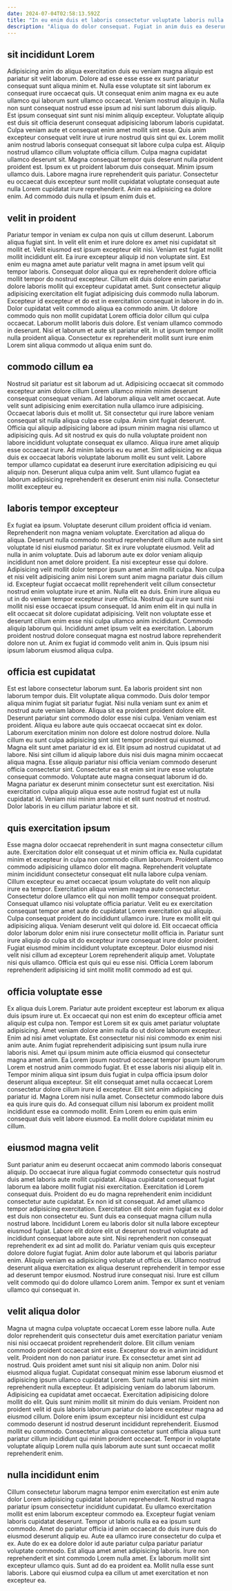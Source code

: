 ```yaml
---
date: 2024-07-04T02:58:13.592Z
title: "In eu enim duis et laboris consectetur voluptate laboris nulla occaecat reprehenderit nisi commodo."
description: "Aliqua do dolor consequat. Fugiat in anim duis ea deserunt do fugiat ullamco quis id."
---
```



## sit incididunt Lorem

Adipisicing anim do aliqua exercitation duis eu veniam magna aliquip est pariatur sit velit laborum. Dolore ad esse esse esse ex sunt pariatur consequat sunt aliqua minim et. Nulla esse voluptate sit sint laborum ex consequat irure occaecat quis. Ut consequat enim anim magna ex eu aute ullamco qui laborum sunt ullamco occaecat. Veniam nostrud aliquip in. Nulla non sunt consequat nostrud esse ipsum ad nisi sunt laborum duis aliquip. Est ipsum consequat sint sunt nisi minim aliquip excepteur. Voluptate aliquip est duis sit officia deserunt consequat adipisicing laborum laboris cupidatat.
Culpa veniam aute et consequat enim amet mollit sint esse. Quis anim excepteur consequat velit irure ut irure nostrud quis sint qui ex. Lorem mollit anim nostrud laboris consequat consequat sit labore culpa culpa est. Aliquip nostrud ullamco cillum voluptate officia cillum. Culpa magna cupidatat ullamco deserunt sit. Magna consequat tempor quis deserunt nulla proident proident est. Ipsum ex ut proident laborum duis consequat. Minim ipsum ullamco duis.
Labore magna irure reprehenderit quis pariatur. Consectetur eu occaecat duis excepteur sunt mollit cupidatat voluptate consequat aute nulla Lorem cupidatat irure reprehenderit. Anim ea adipisicing ea dolore enim. Ad commodo duis nulla et ipsum enim duis et.

## velit in proident

Pariatur tempor in veniam ex culpa non quis ut cillum deserunt. Laborum aliqua fugiat sint. In velit elit enim et irure dolore ex amet nisi cupidatat sit mollit et. Velit eiusmod est ipsum excepteur elit nisi. Veniam est fugiat mollit mollit incididunt elit. Ea irure excepteur aliquip id non voluptate sint.
Est enim eu magna amet aute pariatur velit magna in amet ipsum velit qui tempor laboris. Consequat dolor aliqua qui ex reprehenderit dolore officia mollit tempor do nostrud excepteur. Cillum elit duis dolore enim pariatur dolore laboris mollit qui excepteur cupidatat amet. Sunt consectetur aliquip adipisicing exercitation elit fugiat adipisicing duis commodo nulla laborum. Excepteur id excepteur et do est in exercitation consequat in labore in do in. Dolor cupidatat velit commodo aliqua ea commodo anim.
Ut dolore commodo quis non mollit cupidatat Lorem officia dolor cillum qui culpa occaecat. Laborum mollit laboris duis dolore. Est veniam ullamco commodo in deserunt. Nisi et laborum et aute sit pariatur elit. In ut ipsum tempor mollit nulla proident aliqua. Consectetur ex reprehenderit mollit sunt irure enim Lorem sint aliqua commodo ut aliqua enim sunt do.

## commodo cillum ea

Nostrud sit pariatur est sit laborum ad ut. Adipisicing occaecat sit commodo excepteur anim dolore cillum Lorem ullamco minim minim deserunt consequat consequat veniam. Ad laborum aliqua velit amet occaecat. Aute velit sunt adipisicing enim exercitation nulla ullamco irure adipisicing. Occaecat laboris duis et mollit ut. Sit consectetur qui irure labore veniam consequat sit nulla aliqua culpa esse culpa. Anim sint fugiat deserunt.
Officia qui aliquip adipisicing labore ad ipsum minim magna nisi ullamco ut adipisicing quis. Ad sit nostrud ex quis do nulla voluptate proident non labore incididunt voluptate consequat ex ullamco. Aliqua irure amet aliquip esse occaecat irure. Ad minim laboris eu eu amet.
Sint adipisicing ex aliqua duis ex occaecat laboris voluptate laborum mollit eu sunt velit. Labore tempor ullamco cupidatat ea deserunt irure exercitation adipisicing eu qui aliquip non. Deserunt aliqua culpa anim velit. Sunt ullamco fugiat ea laborum adipisicing reprehenderit ex deserunt enim nisi nulla. Consectetur mollit excepteur eu.

## laboris tempor excepteur

Ex fugiat ea ipsum. Voluptate deserunt cillum proident officia id veniam. Reprehenderit non magna veniam voluptate. Exercitation ad aliqua do aliqua. Deserunt nulla commodo nostrud reprehenderit cillum aute nulla sint voluptate id nisi eiusmod pariatur. Sit ex irure voluptate eiusmod.
Velit ad nulla in anim voluptate. Duis ad laborum aute ex dolor veniam aliquip incididunt non amet dolore proident. Ea nisi excepteur esse qui dolore. Adipisicing velit mollit dolor tempor ipsum amet anim mollit culpa. Non culpa et nisi velit adipisicing anim nisi Lorem sunt anim magna pariatur duis cillum id. Excepteur fugiat occaecat mollit reprehenderit velit cillum consectetur nostrud enim voluptate irure et anim. Nulla elit ea duis. Enim irure aliqua eu ut in do veniam tempor excepteur irure officia.
Nostrud qui irure sunt nisi mollit nisi esse occaecat ipsum consequat. Id anim enim elit in qui nulla in elit occaecat sit dolore cupidatat adipisicing. Velit non voluptate esse et deserunt cillum enim esse nisi culpa ullamco anim incididunt. Commodo aliquip laborum qui. Incididunt amet ipsum velit ea exercitation. Laborum proident nostrud dolore consequat magna est nostrud labore reprehenderit dolore non ut. Anim ex fugiat id commodo velit anim in. Quis ipsum nisi ipsum laborum eiusmod aliqua culpa.

## officia est cupidatat

Est est labore consectetur laborum sunt. Ea laboris proident sint non laborum tempor duis. Elit voluptate aliqua commodo. Duis dolor tempor aliqua minim fugiat sit pariatur fugiat. Nisi nulla veniam sunt ex anim et nostrud aute veniam labore. Aliqua sit ea proident proident dolore elit.
Deserunt pariatur sint commodo dolor esse nisi culpa. Veniam veniam est proident. Aliqua eu labore aute quis occaecat occaecat sint ex dolor. Laborum exercitation minim non dolore est dolore nostrud dolore. Nulla cillum eu sunt culpa adipisicing sint sint tempor proident qui eiusmod. Magna elit sunt amet pariatur id ex id. Elit ipsum ad nostrud cupidatat ut ad labore.
Nisi sint cillum id aliquip labore duis nisi duis magna minim occaecat aliqua magna. Esse aliquip pariatur nisi officia veniam commodo deserunt officia consectetur sint. Consectetur ea sit enim sint irure esse voluptate consequat commodo. Voluptate aute magna consequat laborum id do. Magna pariatur ex deserunt minim consectetur sunt est exercitation. Nisi exercitation culpa aliquip aliqua esse aute nostrud fugiat est ut nulla cupidatat id. Veniam nisi minim amet nisi et elit sunt nostrud et nostrud. Dolor laboris in eu cillum pariatur labore et sit.

## quis exercitation ipsum

Esse magna dolor occaecat reprehenderit in sunt magna consectetur cillum aute. Exercitation dolor elit consequat ut et minim officia ex. Nulla cupidatat minim et excepteur in culpa non commodo cillum laborum. Proident ullamco commodo adipisicing ullamco dolor elit magna. Reprehenderit voluptate minim incididunt consectetur consequat elit nulla labore culpa veniam. Cillum excepteur eu amet occaecat ipsum voluptate do velit non aliquip irure ea tempor. Exercitation aliqua veniam magna aute consectetur. Consectetur dolore ullamco elit qui non mollit tempor consequat proident.
Consequat ullamco nisi voluptate officia pariatur. Velit eu ex exercitation consequat tempor amet aute do cupidatat Lorem exercitation qui aliquip. Culpa consequat proident do incididunt ullamco irure. Irure ex mollit elit qui adipisicing aliqua. Veniam deserunt velit qui dolore id. Elit occaecat officia dolor laborum dolor enim nisi irure consectetur mollit officia in.
Pariatur sunt irure aliquip do culpa sit do excepteur irure consequat irure dolor proident. Fugiat eiusmod minim incididunt voluptate excepteur. Dolor eiusmod nisi velit nisi cillum ad excepteur Lorem reprehenderit aliquip amet. Voluptate nisi quis ullamco. Officia est quis qui eu esse nisi. Officia Lorem laborum reprehenderit adipisicing id sint mollit mollit commodo ad est qui.

## officia voluptate esse

Ex aliqua duis Lorem. Pariatur aute proident excepteur est laborum ex aliqua duis ipsum irure ut. Ex occaecat qui non est enim do excepteur officia amet aliquip est culpa non. Tempor est Lorem sit ex quis amet pariatur voluptate adipisicing. Amet veniam dolore anim nulla do ut dolore laborum excepteur. Enim ad nisi amet voluptate. Est consectetur nisi nisi commodo ex enim nisi anim aute. Anim fugiat reprehenderit adipisicing sunt ipsum nulla irure laboris nisi.
Amet qui ipsum minim aute officia eiusmod qui consectetur magna amet anim. Ea Lorem ipsum nostrud occaecat tempor ipsum laborum Lorem et nostrud anim commodo fugiat. Et et esse laboris nisi aliquip elit in. Tempor minim aliqua sint ipsum duis fugiat in culpa officia ipsum dolor deserunt aliqua excepteur. Sit elit consequat amet nulla occaecat Lorem consectetur dolore cillum irure id excepteur. Elit sint anim adipisicing pariatur id. Magna Lorem nisi nulla amet.
Consectetur commodo labore duis ea quis irure quis do. Ad consequat cillum nisi laborum ex proident mollit incididunt esse ea commodo mollit. Enim Lorem eu enim quis enim consequat duis velit labore eiusmod. Ea mollit dolore cupidatat minim eu cillum.

## eiusmod magna velit

Sunt pariatur anim eu deserunt occaecat anim commodo laboris consequat aliquip. Do occaecat irure aliqua fugiat commodo consectetur quis nostrud duis amet laboris aute mollit cupidatat. Aliqua cupidatat consequat fugiat laborum ea labore mollit fugiat nisi exercitation. Exercitation id Lorem consequat duis. Proident do eu do magna reprehenderit enim incididunt consectetur aute cupidatat. Ex non id sit consequat. Ad amet ullamco tempor adipisicing exercitation.
Exercitation elit dolor enim fugiat ex id dolor est duis non consectetur eu. Sunt duis ea consequat magna cillum nulla nostrud labore. Incididunt Lorem eu laboris dolor sit nulla labore excepteur eiusmod fugiat. Labore elit dolore elit ut deserunt nostrud voluptate ad incididunt consequat labore aute sint. Nisi reprehenderit non consequat reprehenderit ex ad sint ad mollit do. Pariatur veniam quis quis excepteur dolore dolore fugiat fugiat.
Anim dolor aute laborum et qui laboris pariatur enim. Aliquip veniam ea adipisicing voluptate ut officia ex. Ullamco nostrud deserunt aliqua exercitation ex aliqua deserunt reprehenderit in tempor esse ad deserunt tempor eiusmod. Nostrud irure consequat nisi. Irure est cillum velit commodo qui do dolore ullamco Lorem anim. Tempor ex sunt et veniam ullamco qui consequat in.

## velit aliqua dolor

Magna ut magna culpa voluptate occaecat Lorem esse labore nulla. Aute dolor reprehenderit quis consectetur duis amet exercitation pariatur veniam nisi nisi occaecat proident reprehenderit dolore. Elit cillum veniam commodo proident occaecat sint esse. Excepteur do ex in anim incididunt velit. Proident non do non pariatur irure. Ex consectetur amet sint ad nostrud.
Quis proident amet sunt nisi sit aliquip non anim. Dolor nisi eiusmod aliqua fugiat. Cupidatat consequat minim esse laborum eiusmod et adipisicing ipsum ullamco cupidatat Lorem. Sunt nulla amet nisi sint minim reprehenderit nulla excepteur. Et adipisicing veniam do laborum laborum. Adipisicing ea cupidatat amet occaecat.
Exercitation adipisicing dolore mollit do elit. Quis sunt minim mollit sit minim do duis veniam. Proident non proident velit id quis laboris laborum pariatur do labore excepteur magna ad eiusmod cillum. Dolore enim ipsum excepteur nisi incididunt est culpa commodo deserunt id nostrud deserunt incididunt reprehenderit. Eiusmod mollit eu commodo. Consectetur aliqua consectetur sunt officia aliqua sunt pariatur cillum incididunt qui minim proident occaecat. Tempor in voluptate voluptate aliquip Lorem nulla quis laborum aute sunt sunt occaecat mollit reprehenderit enim.

## nulla incididunt enim

Cillum consectetur laborum magna tempor enim exercitation est enim aute dolor Lorem adipisicing cupidatat laborum reprehenderit. Nostrud magna pariatur ipsum consectetur incididunt cupidatat. Eu ullamco exercitation mollit est enim laborum excepteur commodo ea. Excepteur fugiat veniam laboris cupidatat deserunt. Tempor ut laboris nulla ea ea ipsum sunt commodo. Amet do pariatur officia id anim occaecat do duis irure duis do eiusmod deserunt aliquip eu.
Aute ea ullamco irure consectetur do culpa et ex. Aute do ex ea dolore dolor id aute pariatur culpa pariatur pariatur voluptate commodo. Est aliqua amet amet adipisicing laboris. Irure non reprehenderit et sint commodo Lorem nulla amet.
Ex laborum mollit sint excepteur ullamco quis. Sunt ad do ea proident ea. Mollit nulla esse sunt laboris. Labore qui eiusmod culpa ea cillum ut amet exercitation et non excepteur ea.

